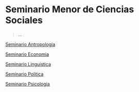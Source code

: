 # Seminario Menor de Ciencias Sociales

> …
> 

[Seminario Antropologia](Seminario%20Menor%20de%20Ciencias%20Sociales%2067b038c4e2aa41abadb6da6cad5170a3/Seminario%20Antropologia%2066ef11fee71b4797b55584c06f06542b.md)

[Seminario Economia](Seminario%20Menor%20de%20Ciencias%20Sociales%2067b038c4e2aa41abadb6da6cad5170a3/Seminario%20Economia%20dd3b7ab3a50b4acbb837e827be0840fa.md)

[Seminario Linguistica](Seminario%20Menor%20de%20Ciencias%20Sociales%2067b038c4e2aa41abadb6da6cad5170a3/Seminario%20Linguistica%20488f22ba5c8b4498b47b9a9ce7228abb.md)

[Seminario Política](Seminario%20Menor%20de%20Ciencias%20Sociales%2067b038c4e2aa41abadb6da6cad5170a3/Seminario%20Poli%CC%81tica%20d4e519046deb466b91bc57632b068c5b.md)

[Seminario Psicologia](Seminario%20Menor%20de%20Ciencias%20Sociales%2067b038c4e2aa41abadb6da6cad5170a3/Seminario%20Psicologia%200bdb642433754636a13df7a51acf8eaa.md)